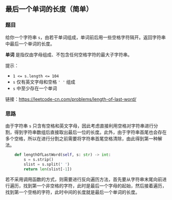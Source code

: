 ## 最后一个单词的长度（简单）

### 题目

给你一个字符串 `s`，由若干单词组成，单词前后用一些空格字符隔开。返回字符串中最后一个单词的长度。

**单词** 是指仅由字母组成、不包含任何空格字符的最大子字符串。

提示：

- `1 <= s.length <= 104`
- `s` 仅有英文字母和空格 `' '` 组成
- `s` 中至少存在一个单词

链接：https://leetcode-cn.com/problems/length-of-last-word/

### 思路

由于字符串 `s` 只含有空格和英文字母，因此考虑直接利用空格对字符串进行分割，得到字符串数组后直接取出最后一位的长度。此外，由于字符串首尾也会存在多个空格，所以在进行分割之前需要将字符串首尾空格清除，由此得到第一种解法。

```python
    def lengthOfLastWord(self, s: str) -> int:
        s = s.strip()
        slist = s.split(' ')
        return len(slist[-1])
```

若不采用调用函数的方式，则需要进行反向遍历方法，首先要从字符串末尾向前进行遍历，找到第一个非空格的字符，此时是最后一个字母的起始，然后接着遍历，找到第一个空格的字符，此时中间的长度就是最后一个单词的长度。